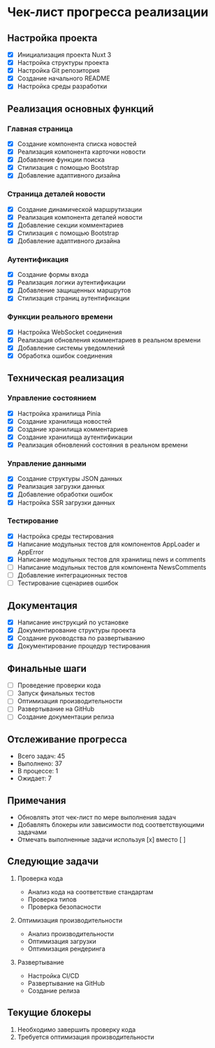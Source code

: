 # Чек-лист прогресса реализации

## Настройка проекта
- [x] Инициализация проекта Nuxt 3
- [x] Настройка структуры проекта
- [x] Настройка Git репозитория
- [x] Создание начального README
- [x] Настройка среды разработки

## Реализация основных функций

### Главная страница
- [x] Создание компонента списка новостей
- [x] Реализация компонента карточки новости
- [x] Добавление функции поиска
- [x] Стилизация с помощью Bootstrap
- [x] Добавление адаптивного дизайна

### Страница деталей новости
- [x] Создание динамической маршрутизации
- [x] Реализация компонента деталей новости
- [x] Добавление секции комментариев
- [x] Стилизация с помощью Bootstrap
- [x] Добавление адаптивного дизайна

### Аутентификация
- [x] Создание формы входа
- [x] Реализация логики аутентификации
- [x] Добавление защищенных маршрутов
- [x] Стилизация страниц аутентификации

### Функции реального времени
- [x] Настройка WebSocket соединения
- [x] Реализация обновления комментариев в реальном времени
- [x] Добавление системы уведомлений
- [x] Обработка ошибок соединения

## Техническая реализация

### Управление состоянием
- [x] Настройка хранилища Pinia
- [x] Создание хранилища новостей
- [x] Создание хранилища комментариев
- [x] Создание хранилища аутентификации
- [x] Реализация обновлений состояния в реальном времени

### Управление данными
- [x] Создание структуры JSON данных
- [x] Реализация загрузки данных
- [x] Добавление обработки ошибок
- [x] Настройка SSR загрузки данных

### Тестирование
- [x] Настройка среды тестирования
- [x] Написание модульных тестов для компонентов AppLoader и AppError
- [x] Написание модульных тестов для хранилищ news и comments
- [ ] Написание модульных тестов для компонента NewsComments
- [ ] Добавление интеграционных тестов
- [ ] Тестирование сценариев ошибок

## Документация
- [x] Написание инструкций по установке
- [x] Документирование структуры проекта
- [x] Создание руководства по развертыванию
- [x] Документирование процедур тестирования

## Финальные шаги
- [ ] Проведение проверки кода
- [ ] Запуск финальных тестов
- [ ] Оптимизация производительности
- [ ] Развертывание на GitHub
- [ ] Создание документации релиза

## Отслеживание прогресса
- Всего задач: 45
- Выполнено: 37
- В процессе: 1
- Ожидает: 7

## Примечания
- Обновлять этот чек-лист по мере выполнения задач
- Добавлять блокеры или зависимости под соответствующими задачами
- Отмечать выполненные задачи используя [x] вместо [ ]

## Следующие задачи
1. Проверка кода
   - Анализ кода на соответствие стандартам
   - Проверка типов
   - Проверка безопасности

2. Оптимизация производительности
   - Анализ производительности
   - Оптимизация загрузки
   - Оптимизация рендеринга

3. Развертывание
   - Настройка CI/CD
   - Развертывание на GitHub
   - Создание релиза

## Текущие блокеры
1. Необходимо завершить проверку кода
2. Требуется оптимизация производительности 